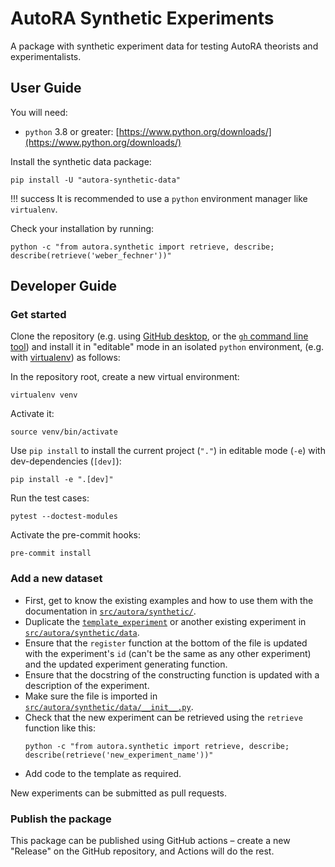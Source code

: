 # AutoRA Synthetic Experiments

A package with synthetic experiment data for testing AutoRA theorists and experimentalists.

## User Guide

You will need:

- `python` 3.8 or greater: [https://www.python.org/downloads/](https://www.python.org/downloads/)

Install the synthetic data package:

```shell
pip install -U "autora-synthetic-data"
```

!!! success
    It is recommended to use a `python` environment manager like `virtualenv`.

Check your installation by running:
```shell
python -c "from autora.synthetic import retrieve, describe; describe(retrieve('weber_fechner'))"
```

## Developer Guide

### Get started

Clone the repository (e.g. using [GitHub desktop](https://desktop.github.com), 
or the [`gh` command line tool](https://cli.github.com)) 
and install it in "editable" mode in an isolated `python` environment, (e.g. 
with 
[virtualenv](https://virtualenv.pypa.io/en/latest/installation.html)) as follows:

In the repository root, create a new virtual environment:
```shell
virtualenv venv
```

Activate it:
```shell
source venv/bin/activate
```

Use `pip install` to install the current project (`"."`) in editable mode (`-e`) with dev-dependencies (`[dev]`):
```shell
pip install -e ".[dev]"
```

Run the test cases:
```shell
pytest --doctest-modules
```

Activate the pre-commit hooks:
```shell
pre-commit install
```

### Add a new dataset

- First, get to know the existing examples and how to use them with the documentation in 
[`src/autora/synthetic/`](src/autora/synthetic/).
- Duplicate the 
  [`template_experiment`](src/autora/synthetic/data/template_experiment.py) or another 
  existing experiment in [`src/autora/synthetic/data`](src/autora/synthetic/data).
- Ensure that the `register` function at the bottom of the file is updated with the experiment's 
  `id` (can't be the same as any other experiment) and the updated experiment generating 
  function.
- Ensure that the docstring of the constructing function is updated with a description of the 
  experiment. 
- Make sure the file is imported in
  [`src/autora/synthetic/data/__init__.py`](src/autora/synthetic/data/__init__.py).
- Check that the new experiment can be retrieved using the `retrieve` function like this:
  ```shell
  python -c "from autora.synthetic import retrieve, describe; describe(retrieve('new_experiment_name'))"
  ```
- Add code to the template as required.

New experiments can be submitted as pull requests.

### Publish the package

This package can be published using GitHub actions – create a new "Release" on the GitHub 
repository, and Actions will do the rest.
